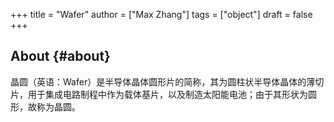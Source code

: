 +++
title = "Wafer"
author = ["Max Zhang"]
tags = ["object"]
draft = false
+++

## About {#about}

晶圆（英语：Wafer）是半导体晶体圆形片的简称，其为圆柱状半导体晶体的薄切片，用于集成电路制程中作为载体基片，以及制造太阳能电池；由于其形状为圆形，故称为晶圆。
